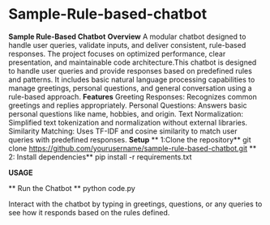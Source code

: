 # Sample-Rule-based-chatbot
**Sample Rule-Based Chatbot**
**Overview**
A modular chatbot designed to handle user queries, validate inputs, and deliver consistent, rule-based responses. The project focuses on optimized performance, clear presentation, and maintainable code architecture.This chatbot is designed to handle user queries and provide responses based on predefined rules and patterns. It includes basic natural language processing capabilities to manage greetings, personal questions, and general conversation using a rule-based approach.
**Features**
Greeting Responses: Recognizes common greetings and replies appropriately.
Personal Questions: Answers basic personal questions like name, hobbies, and origin.
Text Normalization: Simplified text tokenization and normalization without external libraries.
Similarity Matching: Uses TF-IDF and cosine similarity to match user queries with predefined responses.
**Setup**
** 1:Clone the repository**
 git clone https://github.com/yourusername/sample-rule-based-chatbot.git
** 2: Install dependencies**
pip install -r requirements.txt

**USAGE**

** Run the Chatbot **
python code.py

Interact with the chatbot by typing in greetings, questions, or any queries to see how it responds based on the rules defined.


